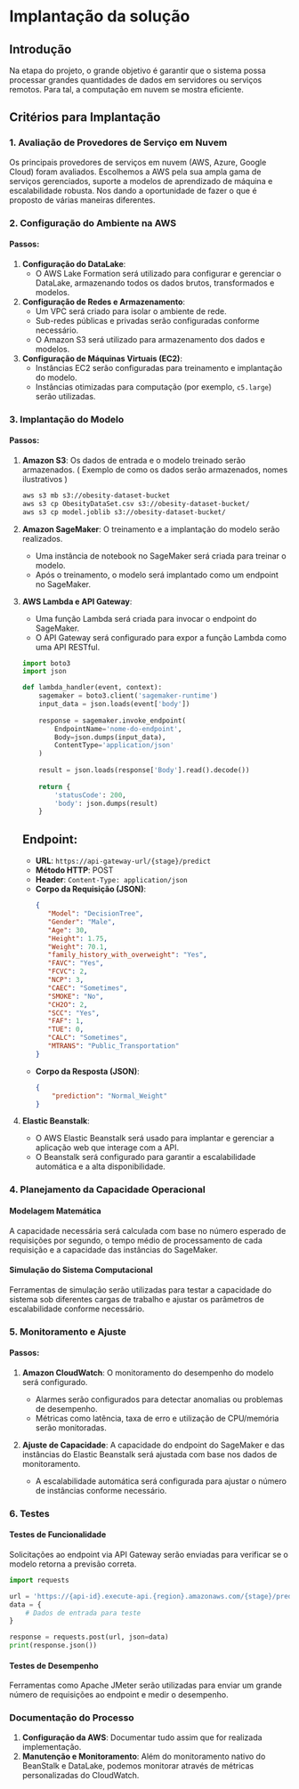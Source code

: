 # Implantação da solução

## Introdução

Na etapa do projeto, o grande objetivo é garantir que o sistema possa processar grandes quantidades de dados em servidores ou serviços remotos. Para tal, a computação em nuvem se mostra eficiente.

## Critérios para Implantação

### 1. Avaliação de Provedores de Serviço em Nuvem

Os principais provedores de serviços em nuvem (AWS, Azure, Google Cloud) foram avaliados. Escolhemos a AWS pela sua ampla gama de serviços gerenciados, suporte a modelos de aprendizado de máquina e escalabilidade robusta. Nos dando a oportunidade de fazer o que é proposto de várias maneiras diferentes.

### 2. Configuração do Ambiente na AWS

#### Passos:

1. **Configuração do DataLake**:
    - O AWS Lake Formation será utilizado para configurar e gerenciar o DataLake, armazenando todos os dados brutos, transformados e modelos.
2. **Configuração de Redes e Armazenamento**:
    - Um VPC será criado para isolar o ambiente de rede.
    - Sub-redes públicas e privadas serão configuradas conforme necessário.
    - O Amazon S3 será utilizado para armazenamento dos dados e modelos.
3. **Configuração de Máquinas Virtuais (EC2)**:
    - Instâncias EC2 serão configuradas para treinamento e implantação do modelo.
    - Instâncias otimizadas para computação (por exemplo, `c5.large`) serão utilizadas.

### 3. Implantação do Modelo

#### Passos:

1. **Amazon S3**: Os dados de entrada e o modelo treinado serão armazenados. ( Exemplo de como os dados serão armazenados, nomes ilustrativos )
    ```bash
    aws s3 mb s3://obesity-dataset-bucket
    aws s3 cp ObesityDataSet.csv s3://obesity-dataset-bucket/
    aws s3 cp model.joblib s3://obesity-dataset-bucket/
    ```

2. **Amazon SageMaker**: O treinamento e a implantação do modelo serão realizados.
    - Uma instância de notebook no SageMaker será criada para treinar o modelo.
    - Após o treinamento, o modelo será implantado como um endpoint no SageMaker.

3. **AWS Lambda e API Gateway**:
    - Uma função Lambda será criada para invocar o endpoint do SageMaker.
    - O API Gateway será configurado para expor a função Lambda como uma API RESTful.

    ```python
    import boto3
    import json

    def lambda_handler(event, context):
        sagemaker = boto3.client('sagemaker-runtime')
        input_data = json.loads(event['body'])
        
        response = sagemaker.invoke_endpoint(
            EndpointName='nome-do-endpoint',
            Body=json.dumps(input_data),
            ContentType='application/json'
        )
        
        result = json.loads(response['Body'].read().decode())
        
        return {
            'statusCode': 200,
            'body': json.dumps(result)
        }
    ```

    ## Endpoint:
   - **URL**: `https://api-gateway-url/{stage}/predict`
   - **Método HTTP**: POST
   - **Header**: `Content-Type: application/json`
   - **Corpo da Requisição (JSON)**:
     ```json
     {
        "Model": "DecisionTree",
        "Gender": "Male",
        "Age": 30,
        "Height": 1.75,
        "Weight": 70.1,
        "family_history_with_overweight": "Yes",
        "FAVC": "Yes",
        "FCVC": 2,
        "NCP": 3,
        "CAEC": "Sometimes",
        "SMOKE": "No",
        "CH2O": 2,
        "SCC": "Yes",
        "FAF": 1,
        "TUE": 0,
        "CALC": "Sometimes",
        "MTRANS": "Public_Transportation"
     }
    - **Corpo da Resposta (JSON)**:
      ```json
      {
          "prediction": "Normal_Weight"
      }

5. **Elastic Beanstalk**:
    - O AWS Elastic Beanstalk será usado para implantar e gerenciar a aplicação web que interage com a API.
    - O Beanstalk será configurado para garantir a escalabilidade automática e a alta disponibilidade.

### 4. Planejamento da Capacidade Operacional

#### Modelagem Matemática

A capacidade necessária será calculada com base no número esperado de requisições por segundo, o tempo médio de processamento de cada requisição e a capacidade das instâncias do SageMaker.

#### Simulação do Sistema Computacional

Ferramentas de simulação serão utilizadas para testar a capacidade do sistema sob diferentes cargas de trabalho e ajustar os parâmetros de escalabilidade conforme necessário.

### 5. Monitoramento e Ajuste

#### Passos:

1. **Amazon CloudWatch**: O monitoramento do desempenho do modelo será configurado.
    - Alarmes serão configurados para detectar anomalias ou problemas de desempenho.
    - Métricas como latência, taxa de erro e utilização de CPU/memória serão monitoradas.

2. **Ajuste de Capacidade**: A capacidade do endpoint do SageMaker e das instâncias do Elastic Beanstalk será ajustada com base nos dados de monitoramento.
    - A escalabilidade automática será configurada para ajustar o número de instâncias conforme necessário.

### 6. Testes

#### Testes de Funcionalidade

Solicitações ao endpoint via API Gateway serão enviadas para verificar se o modelo retorna a previsão correta.

```python
import requests

url = 'https://{api-id}.execute-api.{region}.amazonaws.com/{stage}/predict'
data = {
    # Dados de entrada para teste
}

response = requests.post(url, json=data)
print(response.json())
```

#### Testes de Desempenho

Ferramentas como Apache JMeter serão utilizadas para enviar um grande número de requisições ao endpoint e medir o desempenho.

### Documentação do Processo

1. **Configuração da AWS**: Documentar tudo assim que for realizada implementação.
2. **Manutenção e Monitoramento**: Além do monitoramento nativo do BeanStalk e DataLake, podemos monitorar através de métricas personalizadas do CloudWatch.



